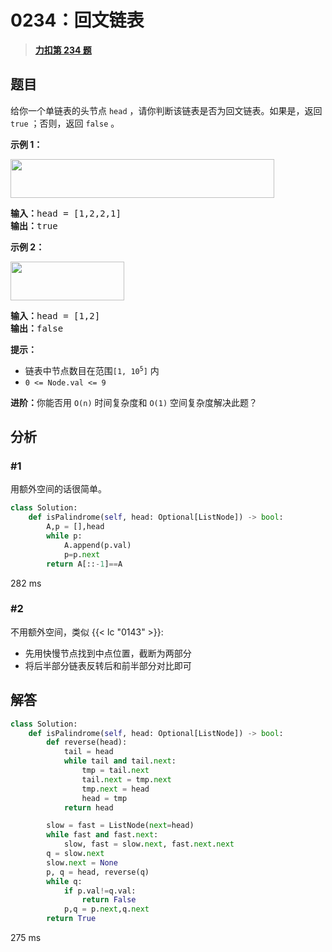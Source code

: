 # 0234：回文链表


> <u>**[力扣第 234 题](https://leetcode.cn/problems/palindrome-linked-list/)**</u>

## 题目

<p>给你一个单链表的头节点 <code>head</code> ，请你判断该链表是否为<span data-keyword="palindrome-sequence">回文链表</span>。如果是，返回 <code>true</code> ；否则，返回 <code>false</code> 。</p>



<p><strong>示例 1：</strong></p>
<img alt="" src="https://assets.leetcode.com/uploads/2021/03/03/pal1linked-list.jpg" style="width: 422px; height: 62px;" />
<pre>
<strong>输入：</strong>head = [1,2,2,1]
<strong>输出：</strong>true
</pre>

<p><strong>示例 2：</strong></p>
<img alt="" src="https://assets.leetcode.com/uploads/2021/03/03/pal2linked-list.jpg" style="width: 182px; height: 62px;" />
<pre>
<strong>输入：</strong>head = [1,2]
<strong>输出：</strong>false
</pre>



<p><strong>提示：</strong></p>

<ul>
<li>链表中节点数目在范围<code>[1, 10<sup>5</sup>]</code> 内</li>
<li><code>0 &lt;= Node.val &lt;= 9</code></li>
</ul>



<p><strong>进阶：</strong>你能否用 <code>O(n)</code> 时间复杂度和 <code>O(1)</code> 空间复杂度解决此题？</p>


## 分析

### #1

用额外空间的话很简单。

```python
class Solution:
    def isPalindrome(self, head: Optional[ListNode]) -> bool:
        A,p = [],head
        while p:
            A.append(p.val)
            p=p.next
        return A[::-1]==A
```

282 ms

### #2

不用额外空间，类似 {{< lc "0143" >}}:
- 先用快慢节点找到中点位置，截断为两部分
- 将后半部分链表反转后和前半部分对比即可

## 解答

```python
class Solution:
    def isPalindrome(self, head: Optional[ListNode]) -> bool:
        def reverse(head):
            tail = head
            while tail and tail.next:
                tmp = tail.next
                tail.next = tmp.next
                tmp.next = head
                head = tmp
            return head

        slow = fast = ListNode(next=head)
        while fast and fast.next:
            slow, fast = slow.next, fast.next.next
        q = slow.next
        slow.next = None
        p, q = head, reverse(q)
        while q:
            if p.val!=q.val:
                return False
            p,q = p.next,q.next
        return True
```
275 ms
